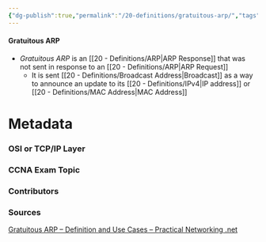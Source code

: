 ```yaml
---
{"dg-publish":true,"permalink":"/20-definitions/gratuitous-arp/","tags":["defs_ccna"]}
---
```


#### Gratuitous ARP
- *Gratuitous ARP* is an [[20 - Definitions/ARP\|ARP Response]] that was not sent in response to an [[20 - Definitions/ARP\|ARP Request]]
	- It is sent [[20 - Definitions/Broadcast Address\|Broadcast]] as a way to announce an update to its [[20 - Definitions/IPv4\|IP address]] or [[20 - Definitions/MAC Address\|MAC Address]]







# Metadata
### OSI or TCP/IP Layer

### CCNA Exam Topic

### Contributors

### Sources
[Gratuitous ARP – Definition and Use Cases – Practical Networking .net](https://www.practicalnetworking.net/series/arp/gratuitous-arp/)
